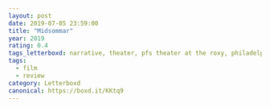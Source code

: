 ```yaml
---
layout: post 
date: 2019-07-05 23:59:00
title: "Midsommar"
year: 2019
rating: 0.4
tags_letterboxd: narrative, theater, pfs theater at the roxy, philadelphia, leah
tags:
  - film
  - review
category: Letterboxd
canonical: https://boxd.it/KKtq9
---
```

